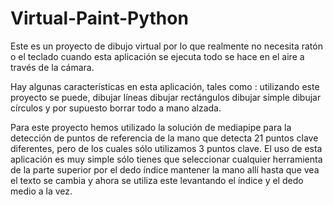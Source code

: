 # Virtual-Paint-Python

Este es un proyecto de dibujo virtual por lo que realmente no necesita ratón o el teclado cuando esta aplicación se ejecuta todo se hace en el aire a través de la cámara.

Hay algunas características en esta aplicación, tales como :
utilizando este proyecto se puede,
dibujar líneas
dibujar rectángulos
dibujar simple
dibujar círculos y
por supuesto borrar todo a mano alzada.

Para este proyecto hemos utilizado la solución de mediapipe para la detección de puntos de referencia de la mano que detecta 21 puntos clave diferentes, pero de los cuales sólo utilizamos 3 puntos clave.
El uso de esta aplicación es muy simple sólo tienes que seleccionar cualquier herramienta de la parte superior por el dedo índice mantener la mano allí hasta que vea el texto se cambia y ahora se utiliza este levantando el índice y el dedo medio a la vez.
